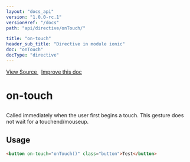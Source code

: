 ```yaml
---
layout: "docs_api"
version: "1.0.0-rc.1"
versionHref: "/docs"
path: "api/directive/onTouch/"

title: "on-touch"
header_sub_title: "Directive in module ionic"
doc: "onTouch"
docType: "directive"
---
```


<div class="improve-docs">
  <a href='http://github.com/driftyco/ionic/tree/1.x/js/angular/directive/gesture.js#L57'>
    View Source
  </a>
  &nbsp;
  <a href='http://github.com/driftyco/ionic/edit/master/js/angular/directive/gesture.js#L57'>
    Improve this doc
  </a>
</div>




<h1 class="api-title">

  on-touch



</h1>





Called immediately when the user first begins a touch. This
gesture does not wait for a touchend/mouseup.








  
<h2 id="usage">Usage</h2>
  
```html
<button on-touch="onTouch()" class="button">Test</button>
```
  
  

  






